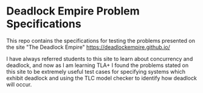 # Deadlock Empire Problem Specifications

This repo contains the specifications for testing the problems presented on the site "The Deadlock Empire" https://deadlockempire.github.io/

I have always referred students to this site to learn about concurrency and deadlock, and now as I am learning TLA+ I found the problems stated on this site to be extremely useful test cases for specifying systems which exhibit deadlock and using the TLC model checker to identify how deadlock will occur. 



